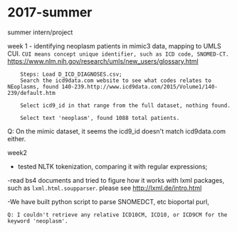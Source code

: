 # 2017-summer
summer intern/project 

week 1 - identifying neoplasm patients in mimic3 data, mapping to UMLS CUI. 
        `CUI means concept unique identifier, such as ICD code, SNOMED-CT. ` 
         https://www.nlm.nih.gov/research/umls/new_users/glossary.html

        Steps: Load D_ICD_DIAGNOSES.csv;
        Search the icd9data.com website to see what codes relates to NEoplasms, found 140-239.http://www.icd9data.com/2015/Volume1/140-239/default.htm

        Select icd9_id in that range from the full dataset, nothing found.

        Select text 'neoplasm', found 1088 total patients. 

Q: On the mimic dataset, it seems the icd9_id doesn't match icd9data.com either.


        

week2 
- tested NLTK tokenization, comparing it with regular expressions; 

-read bs4 documents and tried to figure how it works with lxml packages, 
such as `lxml.html.soupparser`. please see http://lxml.de/intro.html

-We have built python script to parse SNOMEDCT, etc bioportal purl, 

    Q: I couldn't retrieve any relative ICD10CM, ICD10, or ICD9CM for the keyword 'neoplasm'. 

